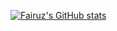 [![Fairuz's GitHub stats](https://github-readme-stats.vercel.app/api?username=Fairuz-Afdhal&show_icons=true&count_private=true&theme=synthwave)](https://github.com/Fairuz-Afdhal/)
